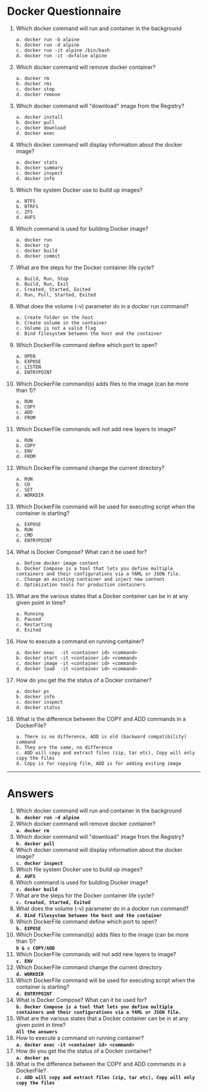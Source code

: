 # Docker Questionnaire

1.  Which docker command will run and container in the background
    ```
    a. docker run -b alpine
    b. docker run -d alpine
    c. docker run -it alpine /bin/bash
    d. docker run -it -d=false alpine
    ```
2.  Which docker command will remove docker container?
    ```
    a. docker rm
    b. docker rmi
    c. docker stop
    d. docker remove
    ```
3.  Which docker command will "download" image from the Registry?
    ```
    a. docker install
    b. docker pull
    c. docker download
    d. docker exec
    ```
4.  Which docker command will display information about the docker image?
    ```
    a. docker stats
    b. docker summary
    c. docker inspect
    d. docker info
    ```
5.  Which file system Docker use to build up images?

    ```
    a. NTFS
    b. BTRFS
    c. ZFS
    d. AUFS
    ```

6.  Which command is used for building Docker image?
    ```
    a. docker run
    b. docker cp
    c. docker build
    d. docker commit
    ```
7.  What are the steps for the Docker container life cycle?

    ```
    a. Build, Run, Stop
    b. Build, Run, Exit
    c. Created, Started, Exited
    d. Run, Pull, Started, Exited
    ```

8.  What does the volume (-v) parameter do in a docker run command?
    ```
    a. Create folder on the host
    b. Create volume in the container
    c. Volume is not a valid flag
    d. Bind filesystem between the host and the container
    ```
9.  Which DockerFile command define which port to open?
    ```
    a. OPEN
    b. EXPOSE
    c. LISTEN
    d. ENTRYPOINT
    ```
10. Which DockerFile command(s) adds files to the image (can be more than 1)?
    ```
    a. RUN
    b. COPY
    c. ADD
    d. FROM
    ```
11. Which DockerFile commands will not add new layers to image?

    ```
    a. RUN
    b. COPY
    c. ENV
    d. FROM
    ```

12. Which DockerFile command change the current directory?

    ```
    a. RUN
    b. CD
    c. SET
    d. WORKDIR
    ```

13. Which DockerFile command will be used for executing script when the container is starting?
    ```
    a. EXPOSE
    b. RUN
    c. CMD
    d. ENTRYPOINT
    ```
14. What is Docker Compose? What can it be used for?
    ```
    a. Define docker image content
    b. Docker Compose is a tool that lets you define multiple containers and their configurations via a YAML or JSON file.
    c. Change an existing container and inject new content
    d. Optimization tools for production containers
    ```
15. What are the various states that a Docker container can be in at any given point in time?
    ```
    a. Running
    b. Paused
    c. Restarting
    d. Exited
    ```
16. How to execute a command on running container?
    ```
    a. docker exec  -it <container id> <command>
    b. docker start -it <container id> <command>
    c. docker image -it <container id> <command>
    d. docker load  -it <container id> <command>
    ```
17. How do you get the the status of a Docker container?
    ```
    a. docker ps
    b. docker info
    c. docker inspect
    d. docker status
    ```
18. What is the difference between the COPY and ADD commands in a DockerFile?
    ```
    a. There is no difference, ADD is old (backward compatibility) command
    b. They are the same, no difference
    c. ADD will copy and extract files (zip, tar etc), Copy will only copy the files
    d. Copy is for copying file, ADD is for adding exiting image
    ```

---

# Answers

1.  Which docker command will run and container in the background
    <br/>**`b. docker run -d alpine`**
2.  Which docker command will remove docker container?
    <br/>**`a. docker rm`**
3.  Which docker command will "download" image from the Registry?
    <br/>**`b. docker pull`**
4.  Which docker command will display information about the docker image?
    <br/>**`c. docker inspect`**
5.  Which file system Docker use to build up images?
    <br/>**`d. AUFS`**
6.  Which command is used for building Docker image?
    <br/>**`c. docker build`**
7.  What are the steps for the Docker container life cycle?
    <br/>**`c. Created, Started, Exited`**
8.  What does the volume (-v) parameter do in a docker run command?
    <br/>**`d. Bind filesystem between the host and the container`**
9.  Which DockerFile command define which port to open?
    <br/>**`b. EXPOSE`**
10. Which DockerFile command(s) adds files to the image (can be more than 1)?
    <br/>**`b & c COPY/ADD`**
11. Which DockerFile commands will not add new layers to image?
    <br/>**`c. ENV`**
12. Which DockerFile command change the current directory
    <br/>**`d. WORKDIR`**
13. Which DockerFile command will be used for executing script when the container is starting?
    <br/>**`d. ENTRYPOINT`**
14. What is Docker Compose? What can it be used for?
    <br/>**`b. Docker Compose is a tool that lets you define multiple containers and their configurations via a YAML or JSON file.`**
15. What are the various states that a Docker container can be in at any given point in time?
    <br/>**`All the answers`**
16. How to execute a command on running container?
    <br/>**`a. docker exec -it <container id> <command>`**
17. How do you get the the status of a Docker container?
    <br/>**`a. docker ps`**
18. What is the difference between the COPY and ADD commands in a DockerFile?
    <br/>**`c. ADD will copy and extract files (zip, tar etc), Copy will only copy the files`**
